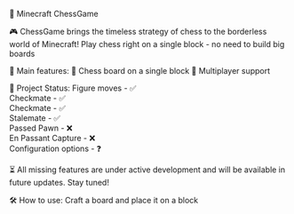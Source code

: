 🧩 Minecraft ChessGame

🎮 ChessGame brings the timeless strategy of chess to the borderless world of Minecraft! Play chess right on a single block - no need to build big boards

🚀 Main features:
   🌟 Chess board on a single block
   🤝 Multiplayer support

📜 Project Status:
    Figure moves - ✅ \
    Checkmate - ✅ \
    Checkmate - ✅ \
    Stalemate - ✅ \
    Passed Pawn - ❌ \
    En Passant Capture - ❌ \
    Configuration options - ❓

⏳ All missing features are under active development and will be available in future updates. Stay tuned!

🛠️ How to use:
    Craft a board and place it on a block

